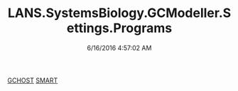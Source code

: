 ﻿---
title: LANS.SystemsBiology.GCModeller.Settings.Programs
date: 6/16/2016 4:57:02 AM
---

[GCHOST](T-LANS.SystemsBiology.GCModeller.Settings.Programs.GCHOST.html)
[SMART](T-LANS.SystemsBiology.GCModeller.Settings.Programs.SMART.html)

